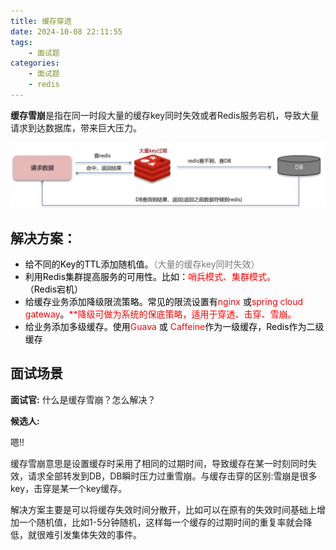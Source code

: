 ```yaml
---
title: 缓存穿透
date: 2024-10-08 22:11:55
tags:
    - 面试题
categories:
    - 面试题
    - redis
---
```


**缓存雪崩**是指在同一时段大量的缓存key同时失效或者Redis服务宕机，导致大量请求到达数据库，带来巨大压力。

![](../../../../images/Java/面试题/redis/8.png)

## 解决方案：
+ <font style="color:rgb(0, 0, 0);">给不同的Key的TTL添加随机值。</font><font style="color:rgb(123, 123, 123);">（大量的缓存key同时失效）</font>
+ <font style="color:rgb(0, 0, 0);">利用Redis集群提高服务的可用性。比如</font><font style="color:rgb(0, 0, 0);">：</font><font style="color:rgb(255, 0, 1);">哨兵模式、集群模式。</font><font style="color:rgb(0, 0, 0);">（Redis宕机）</font>
+ <font style="color:rgb(0, 0, 0);">给缓存业务添加降级限流策略。常见的限流设置有</font><font style="color:rgb(255, 0, 1);">nginx </font><font style="color:rgb(0, 0, 0);">或</font><font style="color:rgb(255, 0, 1);">spring cloud gateway</font><font style="color:rgb(0, 0, 0);">。</font><font style="color:rgb(255, 0, 1);">**降级可做为系统的保底策略，适用于穿透、击穿、雪崩。</font>
+ <font style="color:rgb(0, 0, 0);">给业务添加多级缓存。使用</font><font style="color:rgb(255, 0, 1);">Guava </font><font style="color:rgb(0, 0, 0);">或 </font><font style="color:rgb(255, 0, 1);">Caffeine</font><font style="color:rgb(0, 0, 0);">作为一级缓存，Redis作为二级缓存</font>

<font style="color:rgb(0, 0, 0);"></font>

## 面试场景
**面试官:** 什么是缓存雪崩？怎么解决？

**候选人:**

嗯!!

缓存雪崩意思是设置缓存时采用了相同的过期时间，导致缓存在某一时刻同时失效，请求全部转发到DB，DB瞬时压力过重雪崩。与缓存击穿的区别:雪崩是很多key，击穿是某一个key缓存。

解决方案主要是可以将缓存失效时间分散开，比如可以在原有的失效时间基础上增加一个随机值，比如1-5分钟随机，这样每一个缓存的过期时间的重复率就会降低，就很难引发集体失效的事件。
